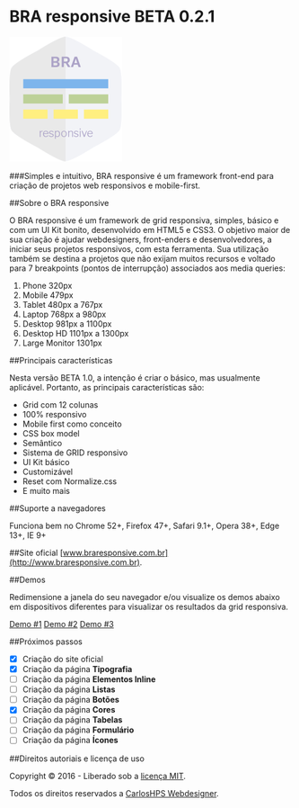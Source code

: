 # BRA responsive BETA 0.2.1

![BRA responsive](https://github.com/carloshps/BRA-responsive/blob/master/logo-bra-responsive-framework-css.png)

###Simples e intuitivo, BRA responsive é um framework front-end para criação de projetos web responsivos e mobile-first.

##Sobre o BRA responsive

O BRA responsive é um framework de grid responsiva, simples, básico e com um UI Kit bonito, desenvolvido em HTML5 e CSS3. O objetivo maior de sua criação é ajudar webdesigners, front-enders e desenvolvedores, a iniciar seus projetos responsivos, com esta ferramenta. Sua utilização também se destina a projetos que não exijam muitos recursos e voltado para 7 breakpoints (pontos de interrupção) associados aos media queries:

1. Phone 320px 
2. Mobile 479px
3. Tablet 480px a 767px 
4. Laptop 768px a 980px 
5. Desktop 981px a 1100px
6. Desktop HD 1101px a 1300px 
7. Large Monitor 1301px 

##Principais características

Nesta versão BETA 1.0, a intenção é criar o básico, mas usualmente aplicável. Portanto, as principais características são:

- Grid com 12 colunas
- 100% responsivo
- Mobile first como conceito
- CSS box model
- Semântico
- Sistema de GRID responsivo
- UI Kit básico
- Customizável
- Reset com Normalize.css
- E muito mais

##Suporte a navegadores

Funciona bem no Chrome 52+, Firefox 47+, Safari 9.1+, Opera 38+, Edge 13+, IE 9+

##Site oficial
[www.braresponsive.com.br](http://www.braresponsive.com.br).

##Demos

Redimensione a janela do seu navegador e/ou visualize os demos abaixo em dispositivos diferentes para visualizar os resultados da grid responsiva.

[Demo #1](http://braresponsive.com.br/demos/demo-01.html) [Demo #2](http://braresponsive.com.br/demos/demo-02.html) [Demo #3](http://braresponsive.com.br/demos/demo-03.html)

##Próximos passos

- [x] Criação do site oficial
- [x] Criação da página **Tipografia**
- [ ] Criação da página **Elementos Inline**
- [ ] Criação da página **Listas**
- [ ] Criação da página **Botões**
- [x] Criação da página **Cores**
- [ ] Criação da página **Tabelas**
- [ ] Criação da página **Formulário**
- [ ] Criação da página **Ícones**

##Direitos autoriais e licença de uso

Copyright &copy; 2016 - Liberado sob a [licença MIT](https://opensource.org/licenses/MIT).

Todos os direitos reservados a [CarlosHPS Webdesigner](http://www.carloshps.com.br).
